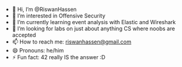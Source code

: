 - 👋 Hi, I’m @RiswanHassen
- 👀 I’m interested in Offensive Security
- 🌱 I’m currently learning event analysis with Elastic and Wireshark 
- 💞️ I’m looking for labs on just about anything CS where noobs are accepted
- 📫 How to reach me: riswanhassen@gmail.com
- 😄 Pronouns: he/him
- ⚡ Fun fact: 42 really IS the answer :D

<!---
RiswanHassen/RiswanHassen is a ✨ special ✨ repository because its `README.md` (this file) appears on your GitHub profile.
You can click the Preview link to take a look at your changes.
--->
